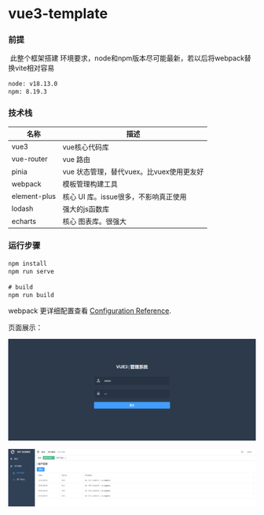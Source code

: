 # vue3-template

### 前提

​	此整个框架搭建 环境要求，node和npm版本尽可能最新，若以后将webpack替换vite相对容易

```
node: v18.13.0
npm: 8.19.3
```



### 技术栈

| 名称         | 描述                                     |
| ------------ | ---------------------------------------- |
| vue3         | vue核心代码库                            |
| vue-router   | vue 路由                                 |
| pinia        | vue 状态管理，替代vuex。比vuex使用更友好 |
| webpack      | 模板管理构建工具                         |
| element-plus | 核心 UI 库。issue很多，不影响真正使用    |
| lodash       | 强大的js函数库                           |
| echarts      | 核心 图表库。很强大                      |



### 运行步骤

```shell
npm install
npm run serve

# build
npm run build
```

webpack 更详细配置查看 [Configuration Reference](https://cli.vuejs.org/config/).



页面展示：

![p1](./example/image-20230130111944216.png)

![home2](./example/img.png)
